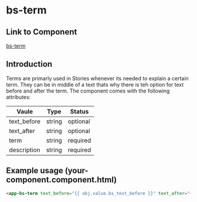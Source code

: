 # bs-term

## Link to Component

[bs-term](../../../src/app/layouts/base-structures/bs-term/bs-term.component.ts)

## Introduction

Terms are primarly used in Stories whenever its needed to explain a certain term. They can be in middle of a text thats why there is teh option for text before and after the term.
The component comes with the following attributes:

| Vaule       | Type   | Status   |
| ----------- | ------ | -------- |
| text_before | string | optional |
| text_after  | string | optional |
| term        | string | required |
| description | string | required |

## Example usage (your-component.component.html)

```html
<app-bs-term text_before="{{ obj.value.bs_text_before }}" text_after="{{ obj.value.bs_text_after }}" term="{{ obj.value.term }}" description="{{ obj.value.description }}"></app-bs-term>
```
